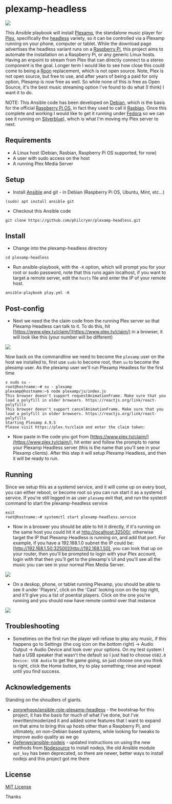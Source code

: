 # plexamp-headless

![](files/readme/plexamp-header.png)

This Ansible playbook will install [Plexamp](https://www.plex.tv/plexamp/), the standalone music player for [Plex](https://www.plex.tv/), specifically the [headless](https://www.plex.tv/plexamp/#downloads) variety, so it can be controlled via a Plexamp running on your phone, computer or tablet. While the download page advertises the headless variant runs on a [Raspberry Pi](https://www.raspberrypi.com/), this project aims to automate the installation on a Raspberry Pi, or any generic Linux hosts. Having an enpoint to stream from Plex that can directly connect to a stereo component is the goal. Longer term I would like to see how close this could come to being a [Roon](https://roon.app/) replacement, which is not open source. Note, Plex is not open source, but free to use, and after years of being a paid for only option, Plexamp is now free as well. So while none of this is free as Open Source, it's the best music streaming option I've found to do what (I think) I want it to do.

NOTE: This Ansible code has been developed on [Debian](https://www.debian.org/), which is the basis for the official [Raspberry Pi OS](https://www.raspberrypi.com/software/), in fact they used to call it [Rasbian](https://www.raspbian.org/). Once this complete and working I would like to get it running under [Fedora](https://fedoraproject.org/) so we can see it running on [Silverblue](https://fedoraproject.org/silverblue/)), which is what I'm moving my Plex server to next.

## Requirements

* A Linux host (Debian, Rasbian, Raspberry Pi OS supported, for now)
* A user with sudo access on the host
* A running Plex Media Server 

## Setup

* Install [Ansible](https://www.ansible.com/) and git - in Debian (Raspberry Pi OS, Ubuntu, Mint, etc...)

```
(sudo) apt install ansible git
```

* Checkout this Ansible code

```
git clone https://github.com/philcryer/plexamp-headless.git
```

## Install

* Change into the plexamp-headless directory

```
cd plexamp-headless
```

* Run ansible-playbook, with the `-K` option, which will prompt you for your root or sudo password, note that this runs again localhost, if you want to target a remote server, edit the `hosts` file and enter the IP of your remote host.

```
ansible-playbook play.yml -K
```

## Post-config

* Next we need the the claim code from the running Plex server so that Plexamp Headless can talk to it. To do this, hit [https://www.plex.tv/claim/](https://www.plex.tv/claim/) in a browser, it will look like this (your number will be different)

![](files/readme/plexamp-claim.png)

Now back on the commandline we need to become the `plexamp` user on the host we installed to, first use `sudo` to become root, then `su` to become the plexamp user. As the plexamp user we'll run Plexamp Headless for the first time

```
x sudo su -
root@hostname:~# su - plexamp
plexamp@hostname:~$ node plexamp/js/index.js 
This browser doesn't support requestAnimationFrame. Make sure that you load a polyfill in older browsers. https://reactjs.org/link/react-polyfills
This browser doesn't support cancelAnimationFrame. Make sure that you load a polyfill in older browsers. https://reactjs.org/link/react-polyfills
Starting Plexamp 4.9.5
Please visit https://plex.tv/claim and enter the claim token: 
```

* Now paste in the code you got from [https://www.plex.tv/claim/](https://www.plex.tv/claim/), hit enter and follow the prompts to name your Plexamp Headless server (this is the name that you'll see in your Plexamp clients). After this step it will setup Plexamp Headless, and then it will be ready to run.

## Running

Since we setup this as a systemd service, and it will come up on every boot, you can either reboot, or become root so you can run start it as a systemd service. If you're still logged in as user `plexamp` exit that, and run the systectl command to start the plexamp-headless service

```
exit
root@hostname:~# systemctl start plexamp-headless.service
```

* Now in a broswer you should be able to hit it directly, if it's running on the same host you could hit it at [http://localhost:32500/](http://localhost:32500/), otherwise target the IP that Plexamp Headless is running on, and add that port. For example, if you have a 192.168.1.0 subnet the IP could be: [http://192.168.1.50:32500](http://192.168.1.50], you can look that up on your router, then you'll be prompted to login with your Plex account, login with that then you'll get to the plexamp's UI and you'll see all the music you can see in your normal Plex Media Server.

![](files/readme/plexamp-leeway.png)

* On a deskop, phone, or tablet running Plexamp, you should be able to see it under 'Players', click on the 'Cast' looking icon on the top right, and it'll give you a list of poential players. Click on the one you're running and you should now have remote control over that instance

![](files/readme/plexamp-players.png)

## Troubleshooting

* Sometimes on the first run the player will refuse to play any music, if this happens go to Settings (the cog icon on the bottom right) -> Audio Output -> Audio Device and look over your options. On my test system I had a USB speaker that wasn't the default so I just had to choose `USB2.0 Device: USB Audio` to get the game going, so just choose one you think is right, click the Home button, try to play something; rinse and repeat until you find success.

## Acknowledgements

Standing on the shoudlers of giants.

* [zonywhoop/ansible-role-plexamp-headless](https://github.com/zonywhoop/ansible-role-plexamp-headless/tree/main) - the bootstrap for this project, it has the basis for much of what I've done, but I've rewritten/moderized it and added some features that I want to expand on that aims to bring this up hosts other than a Raspberry Pi, and ultimately, on non-Debian based systems, while looking for tweaks to improve audio quality as we go
* [Oefenwe/ansible-nodejs](https://github.com/Oefenweb/ansible-nodejs/tree/master) - updated instructions on using the new methods from [Nodesource](https://deb.nodesource.com/) to install nodejs, the old Ansible module `apt_key` has been deprecated, so there are newer, better ways to install nodejs and this project got me there

## License

[MIT License](LICENSE)

Thanks
